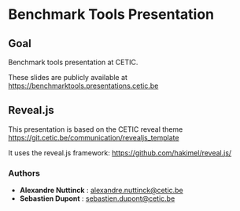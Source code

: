 # Benchmark Tools Presentation

## Goal

Benchmark tools presentation at CETIC.

These slides are publicly available at https://benchmarktools.presentations.cetic.be

## Reveal.js

This presentation is based on the CETIC reveal theme https://git.cetic.be/communication/revealjs_template

It uses the reveal.js framework: https://github.com/hakimel/reveal.js/

### Authors

* **Alexandre Nuttinck** : alexandre.nuttinck@cetic.be
* **Sebastien Dupont** : sebastien.dupont@cetic.be
